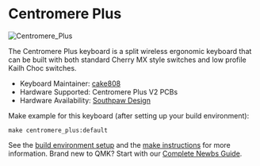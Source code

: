 
# Centromere Plus

![Centromere_Plus](https://i.imgur.com/R8iBxGp.jpg)

The Centromere Plus keyboard is a split wireless ergonomic keyboard that can be built with both standard Cherry MX style switches and low profile Kailh Choc switches.

* Keyboard Maintainer: [cake808](https://github.com/cake808)
* Hardware Supported: Centromere Plus V2 PCBs
* Hardware Availability: [Southpaw Design](https://southpawdesign.net/products/centromere-plus-v2)

Make example for this keyboard (after setting up your build environment):

    make centromere_plus:default

See the [build environment setup](https://docs.qmk.fm/#/getting_started_build_tools) and the [make instructions](https://docs.qmk.fm/#/getting_started_make_guide) for more information. Brand new to QMK? Start with our [Complete Newbs Guide](https://docs.qmk.fm/#/newbs).
